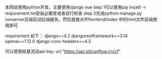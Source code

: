 本网站使用python开发，主要使用django vue
step 1可以使用pip insatll -r reqiurement.txt安装必要库或者自行检查
step 2完成python manage.py runserver后端启动后端服务。然后直接点开frontend/index 中的html文件前端使用即可

requirement 如下：
django==4.2
djangorestframework==3.14
openai==1.12.0
django-cors-headers==4.3

可以使用硅基流动api
key:
url:"https://api.siliconflow.cn/v1"

